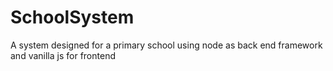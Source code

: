 # SchoolSystem
A system designed for a primary school using node as back end framework and vanilla js for frontend
